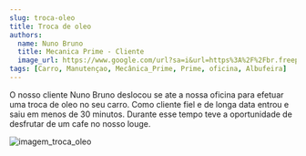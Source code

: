 ```yaml
---
slug: troca-oleo
title: Troca de oleo
authors:
  name: Nuno Bruno
  title: Mecanica Prime - Cliente
  image_url: https://www.google.com/url?sa=i&url=https%3A%2F%2Fbr.freepik.com%2Fvetores-premium%2Fperfil-de-avatar-de-homem-no-icone-redondo_2652064.htm&psig=AOvVaw2DBw7uUYjJy5TSQ4hDn9E_&ust=1703085502440000&source=images&cd=vfe&opi=89978449&ved=0CBIQjRxqFwoTCMCg-Ifmm4MDFQAAAAAdAAAAABAD
tags: [Carro, Manutençao, Mecânica_Prime, Prime, oficina, Albufeira]
---
```


O nosso cliente Nuno Bruno deslocou se ate a nossa oficina para efetuar uma troca de oleo no seu carro.
Como cliente fiel e de longa data entrou e saiu em menos de 30 minutos. Durante esse tempo teve a oportunidade de desfrutar de um cafe no nosso louge.

![imagem_troca_oleo](https://www.webmotors.com.br/wp-content/uploads/2018/09/24103141/iStock-184961301-1254x500.jpg)
